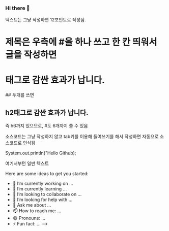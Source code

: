 ### Hi there 👋

<!--
**shimhaeun/shimhaeun** is a ✨ _special_ ✨ repository because its `README.md` (this file) appears on your GitHub profile.
<!--텍스트 적기-->
텍스트는 그냥 작성하면 12포인트로 작성됨.
<!--제목-->
# 제목은 우측에 #을 하나 쓰고 한 칸 띄워서 글을 작성하면
<h1>태그로 감싼 효과가 납니다.</h1>
## 두개를 쓰면 
<h2>h2태그로 감싼 효과가 납니다.</h2>
즉 h6까지 있으므로, #도 6개까지 쓸 수 있음

<!--소스코드 게시 1-->
소스코드는 그냥 작성하지 않고 tab키를 이용해 들여쓰기를 해서 작성하면 자동으로 소스코드로 인식됨

  System.out.println("Hello Github);
  
여기서부턴 일반 텍스트


Here are some ideas to get you started:

- 🔭 I’m currently working on ...
- 🌱 I’m currently learning ...
- 👯 I’m looking to collaborate on ...
- 🤔 I’m looking for help with ...
- 💬 Ask me about ...
- 📫 How to reach me: ...
- 😄 Pronouns: ...
- ⚡ Fun fact: ...
-->
